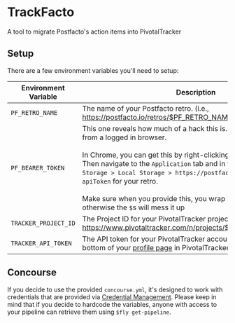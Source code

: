 # TrackFacto
A tool to migrate Postfacto's action items into PivotalTracker

## Setup
There are a few environment variables you'll need to setup:

| Environment Variable | Description |
|----------------------|-------------|
| `PF_RETRO_NAME` | The name of your Postfacto retro. (i.e., https://postfacto.io/retros/$PF_RETRO_NAME) |
| `PF_BEARER_TOKEN` | This one reveals how much of a hack this is. You'll need to grab this from a logged in browser.<br><br>In Chrome, you can get this by right-clicking and selecting `Inspect`. Then navigate to the `Application` tab and in the sidebar, select `Storage > Local Storage > https://postfacto.io`. Then copy `apiToken` for your retro.<br><br>Make sure when you provide this, you wrap it in _'single quotes'_ otherwise the `$`s will mess it up |
| `TRACKER_PROJECT_ID` | The Project ID for your PivotalTracker project. (i.e., https://www.pivotaltracker.com/n/projects/$TRACKER_PROJECT_ID) |
| `TRACKER_API_TOKEN`| The API token for your PivotalTracker account. You can find it at the bottom of your [profile page](https://www.pivotaltracker.com/profile) in PivotalTracker |

## Concourse
If you decide to use the provided `concourse.yml`, it's designed to work with credentials that are provided via [Credential Management](http://concourse.ci/creds.html). Please keep in mind that if you decide to hardcode the variables, anyone with access to your pipeline can retrieve them using `$fly get-pipeline`.
